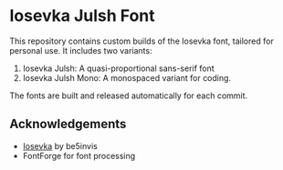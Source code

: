 # Iosevka Julsh Font

This repository contains custom builds of the Iosevka font, tailored for personal use. It includes two variants:

1. Iosevka Julsh: A quasi-proportional sans-serif font
2. Iosevka Julsh Mono: A monospaced variant for coding.

The fonts are built and released automatically for each commit.

## Acknowledgements

- [Iosevka](https://github.com/be5invis/Iosevka) by be5invis
- FontForge for font processing
